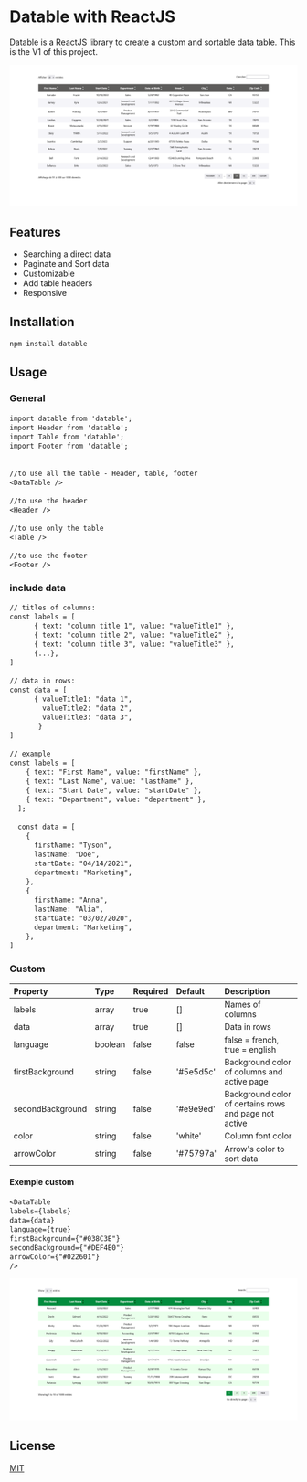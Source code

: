 # Datable with ReactJS

Datable is a ReactJS library to create a custom and sortable data table. This is the V1 of this project. 

![Image](./public/datable.png)

## Features

   - Searching a direct data
   - Paginate and Sort data
   - Customizable
   - Add table headers
   - Responsive


## Installation

```bash
npm install datable
```

## Usage

### General
```reactJS
import datable from 'datable';
import Header from 'datable';
import Table from 'datable';
import Footer from 'datable';


//to use all the table - Header, table, footer 
<DataTable />

//to use the header
<Header />

//to use only the table
<Table />

//to use the footer
<Footer />
```

### include data

```
// titles of columns:
const labels = [ 
      { text: "column title 1", value: "valueTitle1" },
      { text: "column title 2", value: "valueTitle2" },
      { text: "column title 3", value: "valueTitle3" },
      {...},
]

// data in rows:
const data = [ 
      { valueTitle1: "data 1",
        valueTitle2: "data 2",
        valueTitle3: "data 3",
       }
]

// example
const labels = [
    { text: "First Name", value: "firstName" },
    { text: "Last Name", value: "lastName" },
    { text: "Start Date", value: "startDate" },
    { text: "Department", value: "department" },
  ];
  
  const data = [
    {
      firstName: "Tyson",
      lastName: "Doe",
      startDate: "04/14/2021",
      department: "Marketing",
    },
    {
      firstName: "Anna",
      lastName: "Alia",
      startDate: "03/02/2020",
      department: "Marketing",
    },
]

```
### Custom 


| Property         | Type    | Required | Default   | Description                                           |
| :--------------- | :------ | :------- | :-------- | :---------------------------------------------------- |
| labels           | array   | true     | []        | Names of columns                                      |
| data             | array   | true     | []        | Data in rows                                          |
| language         | boolean | false    | false     | false = french, true = english                        |
| firstBackground  | string  | false    | '#5e5d5c' | Background color of columns and active page           |
| secondBackground | string  | false    | '#e9e9ed' | Background color of certains rows and page not active |
| color            | string  | false    | 'white'   | Column font color                                     |
| arrowColor       | string  | false    | '#75797a' | Arrow's color to sort data                            |

#### Exemple custom

```
<DataTable 
labels={labels} 
data={data} 
language={true}
firstBackground={"#038C3E"}
secondBackground={"#DEF4E0"}
arrowColor={"#022601"}
/>
```
![Image](./public/data-tableCustom.png)


## License

[MIT](https://choosealicense.com/licenses/mit/)